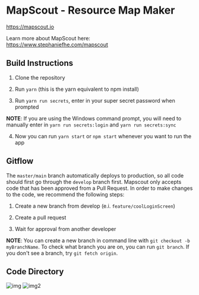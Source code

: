 # MapScout - Resource Map Maker
https://mapscout.io

Learn more about MapScout here: https://www.stephaniefhe.com/mapscout

## Build Instructions

1. Clone the repository

2. Run `yarn` (this is the yarn equivalent to npm install)

3. Run `yarn run secrets`, enter in your super secret password when prompted

**NOTE**: If you are using the Windows command prompt, you will need to manually enter in `yarn run secrets:login` and `yarn run secrets:sync`

4. Now you can run `yarn start` or `npm start` whenever you want to run the app

## Gitflow

The `master/main` branch automatically deploys to production, so all code should first go through the `develop` branch first. Mapscout only accepts code that has been approved from a Pull Request. In order to make changes to the code, we recommend the following steps:

1. Create a new branch from develop (e.i. `feature/coolLoginScreen`)

2. Create a pull request

3. Wait for approval from another developer

**NOTE**: You can create a new branch in command line with `git checkout -b myBranchName`. To check what branch you are on, you can run `git branch`. If you don't see a branch, try `git fetch origin`.

## Code Directory

![img](https://i.ibb.co/vdgXRjW/Screen-Shot-2021-01-26-at-3-26-40-PM.png)
![img2](https://i.ibb.co/f45gkVc/Screen-Shot-2021-01-26-at-3-26-47-PM.png)
